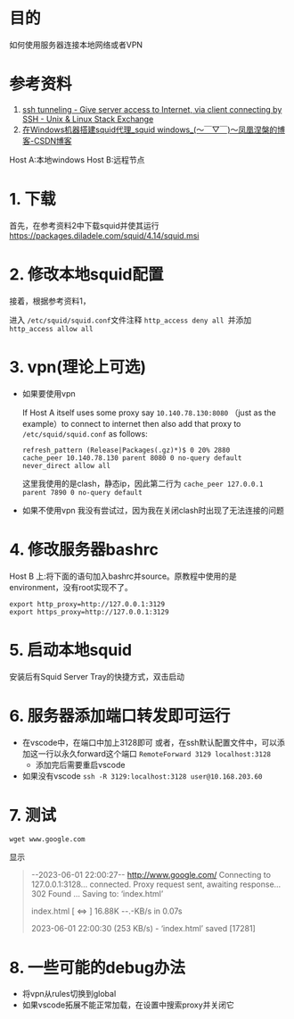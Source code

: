 # 目的

如何使用服务器连接本地网络或者VPN

# 参考资料

1. [ssh tunneling - Give server access to Internet, via client connecting by SSH - Unix &amp; Linux Stack Exchange](https://unix.stackexchange.com/questions/116191/give-server-access-to-internet-via-client-connecting-by-ssh)
2. [在Windows机器搭建squid代理\_squid windows\_(～￣▽￣)～凤凰涅槃的博客-CSDN博客](https://blog.csdn.net/qq_42704442/article/details/127746279)

  Host A:本地windows
  Host B:远程节点

# 1. 下载

 首先，在参考资料2中下载squid并使其运行
https://packages.diladele.com/squid/4.14/squid.msi

# 2. 修改本地squid配置

 接着，根据参考资料1，

进入 `/etc/squid/squid.conf`文件注释 `http_access deny all `并添加 `http_access allow all`

# 3. vpn(理论上可选)

- 如果要使用vpn

  If Host A itself uses some proxy say `10.140.78.130:8080` （just as the example）to connect to internet then also add that proxy to `/etc/squid/squid.conf` as follows:

  ```config
  refresh_pattern (Release|Packages(.gz)*)$ 0 20% 2880
  cache_peer 10.140.78.130 parent 8080 0 no-query default
  never_direct allow all
  ```

  这里我使用的是clash，静态ip，因此第二行为
   `cache_peer 127.0.0.1 parent 7890 0 no-query default`
- 如果不使用vpn
  我没有尝试过，因为我在关闭clash时出现了无法连接的问题

# 4. 修改服务器bashrc

Host B 上:将下面的语句加入bashrc并source。原教程中使用的是environment，没有root实现不了。

```
export http_proxy=http://127.0.0.1:3129
export https_proxy=http://127.0.0.1:3129
```

# 5. 启动本地squid
安装后有Squid Server Tray的快捷方式，双击启动

# 6. 服务器添加端口转发即可运行

- 在vscode中，在端口中加上3128即可
  或者，在ssh默认配置文件中，可以添加这一行以永久forward这个端口
  `RemoteForward 3129 localhost:3128`
  - 添加完后需要重启vscode
- 如果没有vscode
  `ssh -R 3129:localhost:3128 user@10.168.203.60`


# 7. 测试

```shell
wget www.google.com
```

显示

> --2023-06-01 22:00:27--  http://www.google.com/
> Connecting to 127.0.0.1:3128... connected.
> Proxy request sent, awaiting response... 302 Found
> ...
> Saving to: ‘index.html’
>
> index.html                        [ <=>                                              ]  16.88K  --.-KB/s    in 0.07s
>
> 2023-06-01 22:00:30 (253 KB/s) - ‘index.html’ saved [17281]

# 8. 一些可能的debug办法

- 将vpn从rules切换到global
- 如果vscode拓展不能正常加载，在设置中搜索proxy并关闭它

